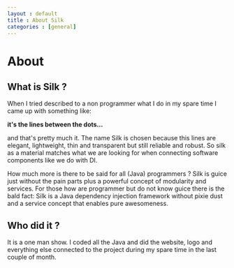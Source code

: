 ```yaml
---
layout : default
title : About Silk
categories : [general]
---
```

# About

## What is Silk ?
When I tried described to a non programmer what I do in my spare time I came up with something like:

**it's the lines between the dots...**

and that's pretty much it. The name Silk is chosen because this lines are elegant, lightweight, thin and transparent but still reliable and robust. So silk as a material matches what we are looking for when connecting software components like we do with DI.

How much more is there to be said for all (Java) programmers ? Silk is guice just without the pain parts plus a powerful concept of modularity and services. For those how are programmer but do not know guice there is the bald fact: Silk is a Java dependency injection framework without pixie dust and a service concept that enables pure awesomeness.    

## Who did it ?  
It is a one man show. I coded all the Java and did the website, logo and everything else connected to the project during my spare time in the last couple of month.
